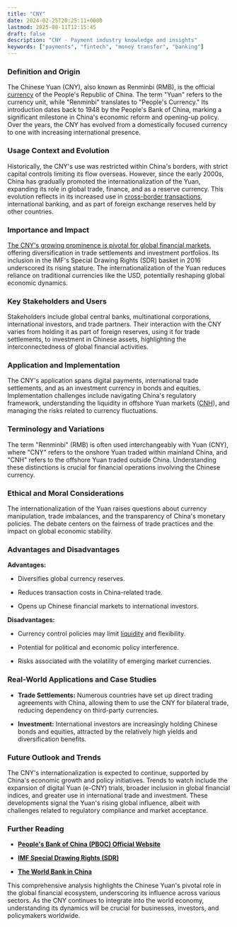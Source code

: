 ```yaml
---
title: "CNY"
date: 2024-02-25T20:25:11+0000
lastmod: 2025-08-11T12:15:45
draft: false
description: "CNY - Payment industry knowledge and insights"
keywords: ["payments", "fintech", "money transfer", "banking"]
---
```


### Definition and Origin

The Chinese Yuan (CNY), also known as Renminbi (RMB), is the official [currency](https://faisalkhanllc.xyz/resources/payments-wiki/c/currency/) of the People's Republic of China. The term "Yuan" refers to the currency unit, while "Renminbi" translates to "People's Currency." Its introduction dates back to 1948 by the People's Bank of China, marking a significant milestone in China's economic reform and opening-up policy. Over the years, the CNY has evolved from a domestically focused currency to one with increasing international presence.

### Usage Context and Evolution

Historically, the CNY's use was restricted within China's borders, with strict capital controls limiting its flow overseas. However, since the early 2000s, China has gradually promoted the internationalization of the Yuan, expanding its role in global trade, finance, and as a reserve currency. This evolution reflects in its increased use in [cross-border transactions](https://faisalkhanllc.xyz/resources/payments-wiki/c/cross-border-payments/), international banking, and as part of foreign exchange reserves held by other countries.

### Importance and Impact

[The CNY's growing prominence is pivotal for global financial markets](https://faisalkhanllc.xyz/resources/payments-wiki/e/economies-of-scale/), offering diversification in trade settlements and investment portfolios. Its inclusion in the IMF's Special Drawing Rights (SDR) basket in 2016 underscored its rising stature. The internationalization of the Yuan reduces reliance on traditional currencies like the USD, potentially reshaping global economic dynamics.

### Key Stakeholders and Users

Stakeholders include global central banks, multinational corporations, international investors, and trade partners. Their interaction with the CNY varies from holding it as part of foreign reserves, using it for trade settlements, to investment in Chinese assets, highlighting the interconnectedness of global financial activities.

### Application and Implementation

The CNY's application spans digital payments, international trade settlements, and as an investment currency in bonds and equities. Implementation challenges include navigating China's regulatory framework, understanding the liquidity in offshore Yuan markets ([CNH](https://faisalkhanllc.xyz/resources/payments-wiki/c/cnh/)), and managing the risks related to currency fluctuations.

### Terminology and Variations

The term "Renminbi" (RMB) is often used interchangeably with Yuan (CNY), where "CNY" refers to the onshore Yuan traded within mainland China, and "CNH" refers to the offshore Yuan traded outside China. Understanding these distinctions is crucial for financial operations involving the Chinese currency.

### Ethical and Moral Considerations

The internationalization of the Yuan raises questions about currency manipulation, trade imbalances, and the transparency of China's monetary policies. The debate centers on the fairness of trade practices and the impact on global economic stability.

### Advantages and Disadvantages

**Advantages:**

- Diversifies global currency reserves.

- Reduces transaction costs in China-related trade.

- Opens up Chinese financial markets to international investors.

**Disadvantages:**

- Currency control policies may limit [liquidity](https://faisalkhanllc.xyz/resources/payments-wiki/l/liquidity/) and flexibility.

- Potential for political and economic policy interference.

- Risks associated with the volatility of emerging market currencies.

### Real-World Applications and Case Studies

- **Trade Settlements:** Numerous countries have set up direct trading agreements with China, allowing them to use the CNY for bilateral trade, reducing dependency on third-party currencies.

- **Investment:** International investors are increasingly holding Chinese bonds and equities, attracted by the relatively high yields and diversification benefits.

### Future Outlook and Trends

The CNY's internationalization is expected to continue, supported by China's economic growth and policy initiatives. Trends to watch include the expansion of digital Yuan (e-CNY) trials, broader inclusion in global financial indices, and greater use in international trade and investment. These developments signal the Yuan's rising global influence, albeit with challenges related to regulatory compliance and market acceptance.

### Further Reading

- **[People's Bank of China (PBOC) Official Website](http://www.pbc.gov.cn/)**

- **[IMF Special Drawing Rights (SDR)](https://www.imf.org/en/About/Factsheets/Sheets/2016/08/01/14/51/Special-Drawing-Right-SDR)** 

- **[The World Bank in China](https://www.worldbank.org/en/country/china)**

This comprehensive analysis highlights the Chinese Yuan's pivotal role in the global financial ecosystem, underscoring its influence across various sectors. As the CNY continues to integrate into the world economy, understanding its dynamics will be crucial for businesses, investors, and policymakers worldwide.